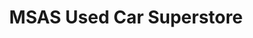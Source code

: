 ---
title: "MSAS Used Car Superstore"
url: /grand-island/msas-used-car-superstore/
shop: Autohaus
---